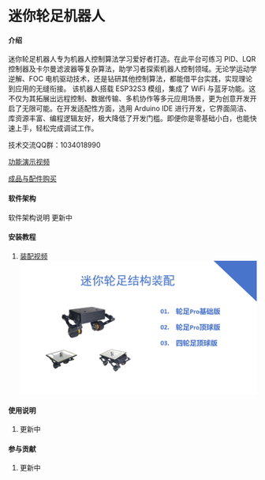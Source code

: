 # 迷你轮足机器人

#### 介绍
  迷你轮足机器人专为机器人控制算法学习爱好者打造。在此平台可练习 PID、LQR 控制器及卡尔曼滤波器等复杂算法，助学习者探索机器人控制领域。无论学运动学逆解、FOC 电机驱动技术，还是钻研其他控制算法，都能借平台实践，实现理论到应用的无缝衔接。
  该机器人搭载 ESP32S3 模组，集成了 WiFi 与蓝牙功能。这不仅为其拓展出远程控制、数据传输、多机协作等多元应用场景，更为创意开发开启了无限可能。在开发适配性方面，选用 Arduino IDE 进行开发，它界面简洁、库资源丰富、编程逻辑友好，极大降低了开发门槛。即便你是零基础小白，也能快速上手，轻松完成调试工作。


技术交流QQ群：1034018990

[功能演示视频](http://www.bilibili.com/video/BV1WQ5bz3ESg/?spm_id_from=333.337.search-card.all.click)

[成品与配件购买](http://e.tb.cn/h.68HahNZxbi3Mf0G?tk=JHHiVc9SxGo)

#### 软件架构
软件架构说明 更新中


#### 安装教程

1.  [装配视频](https://www.bilibili.com/video/BV1EwLizQEqM/?spm_id_from=333.1387.homepage.video_card.click&vd_source=0521e93748b5b09affb73930c5d67d67)
    [![输入图片说明](%E5%9B%BE%E7%89%87/%E8%BD%AE%E8%B6%B3%E8%A3%85%E9%85%8D.png)](https://www.bilibili.com/video/BV1EwLizQEqM/?spm_id_from=333.1387.homepage.video_card.click&vd_source=0521e93748b5b09affb73930c5d67d67)
#### 使用说明

1.  更新中

#### 参与贡献

1.  更新中

